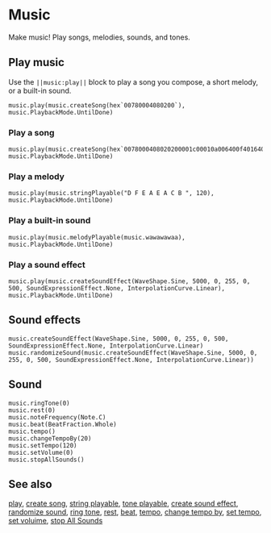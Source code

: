 # Music

Make music! Play songs, melodies, sounds, and tones.

## Play music

Use  the ``||music:play||`` block to play a song you compose, a short melody, or a built-in sound.

```cards
music.play(music.createSong(hex`00780004080200`), music.PlaybackMode.UntilDone)
```

### Play a song

```block
music.play(music.createSong(hex`0078000408020200001c00010a006400f40164000004000000000000000000000000000500000430000400080001220c001000012514001800011e1c00200001222400280001252c003000012934003800012c3c004000011e03001c0001dc00690000045e010004000000000000000000000564000104000330000400080001290c001000011e1400180001251c002000012924002800011b2c003000012234003800011e3c0040000129`), music.PlaybackMode.UntilDone)
```

### Play a melody

```block
music.play(music.stringPlayable("D F E A E A C B ", 120), music.PlaybackMode.UntilDone)
```

### Play a built-in sound

```block
music.play(music.melodyPlayable(music.wawawawaa), music.PlaybackMode.UntilDone)
```

### Play a sound effect

```blocks
music.play(music.createSoundEffect(WaveShape.Sine, 5000, 0, 255, 0, 500, SoundExpressionEffect.None, InterpolationCurve.Linear), music.PlaybackMode.UntilDone)
```

## Sound effects

```cards
music.createSoundEffect(WaveShape.Sine, 5000, 0, 255, 0, 500, SoundExpressionEffect.None, InterpolationCurve.Linear)
music.randomizeSound(music.createSoundEffect(WaveShape.Sine, 5000, 0, 255, 0, 500, SoundExpressionEffect.None, InterpolationCurve.Linear))
```

## Sound

```cards
music.ringTone(0)
music.rest(0)
music.noteFrequency(Note.C)
music.beat(BeatFraction.Whole)
music.tempo()
music.changeTempoBy(20)
music.setTempo(120)
music.setVolume(0)
music.stopAllSounds()
```

## See also

[play](/reference/music/play),
[create song](/reference/music/create-song),
[string playable](/reference/music/string-playable),
[tone playable](/reference/music/tone-playable),
[create sound effect](/reference/music/create-sound-effect),
[randomize sound](/reference/music/randomize-sound),
[ring tone](/reference/music/ring-tone), 
[rest](/reference/music/rest),
[beat](/reference/music/beat), 
[tempo](/reference/music/tempo),
[change tempo by](/reference/music/change-tempo-by),
[set tempo](/reference/music/set-tempo),
[set voluime](/reference/music/set-volume),
[stop All Sounds](reference/music/stop-all-sounds)

